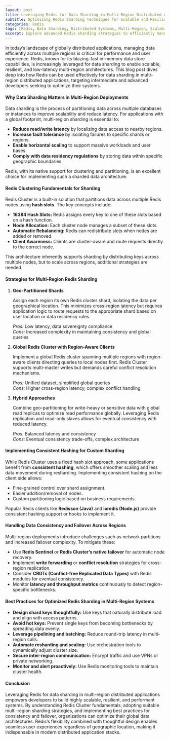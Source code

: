 ```yaml
---
layout: post
title: Leveraging Redis for Data Sharding in Multi-Region Distributed Applications
subtitle: Optimizing Redis Sharding Techniques for Scalable and Resilient Multi-Region Deployments
categories: Redis
tags: [Redis, Data Sharding, Distributed Systems, Multi-Region, Scalability, High Availability, Big Data]
excerpt: Explore advanced Redis sharding strategies to efficiently manage data distribution across multiple regions in large-scale distributed applications for improved performance and reliability.
---
```

In today’s landscape of globally distributed applications, managing data efficiently across multiple regions is critical for performance and user experience. Redis, known for its blazing-fast in-memory data store capabilities, is increasingly leveraged for data sharding to enable scalable, resilient, and low-latency multi-region architectures. This blog post dives deep into how Redis can be used effectively for data sharding in multi-region distributed applications, targeting intermediate and advanced developers seeking to optimize their systems.

#### Why Data Sharding Matters in Multi-Region Deployments

Data sharding is the process of partitioning data across multiple databases or instances to improve scalability and reduce latency. For applications with a global footprint, multi-region sharding is essential to:

- **Reduce read/write latency** by localizing data access to nearby regions.
- **Increase fault tolerance** by isolating failures to specific shards or regions.
- **Enable horizontal scaling** to support massive workloads and user bases.
- **Comply with data residency regulations** by storing data within specific geographic boundaries.

Redis, with its native support for clustering and partitioning, is an excellent choice for implementing such a sharded data architecture.

#### Redis Clustering Fundamentals for Sharding

Redis Cluster is a built-in solution that partitions data across multiple Redis nodes using **hash slots**. The key concepts include:

- **16384 Hash Slots:** Redis assigns every key to one of these slots based on a hash function.
- **Node Allocation:** Each cluster node manages a subset of these slots.
- **Automatic Rebalancing:** Redis can redistribute slots when nodes are added or removed.
- **Client Awareness:** Clients are cluster-aware and route requests directly to the correct node.

This architecture inherently supports sharding by distributing keys across multiple nodes, but to scale across regions, additional strategies are needed.

#### Strategies for Multi-Region Redis Sharding

1. **Geo-Partitioned Shards**

   Assign each region its own Redis cluster shard, isolating the data per geographical location. This minimizes cross-region latency but requires application logic to route requests to the appropriate shard based on user location or data residency rules.

   *Pros:* Low latency, data sovereignty compliance  
   *Cons:* Increased complexity in maintaining consistency and global queries

2. **Global Redis Cluster with Region-Aware Clients**

   Implement a global Redis cluster spanning multiple regions with region-aware clients directing queries to local nodes first. Redis Cluster supports multi-master writes but demands careful conflict resolution mechanisms.

   *Pros:* Unified dataset, simplified global queries  
   *Cons:* Higher cross-region latency, complex conflict handling

3. **Hybrid Approaches**

   Combine geo-partitioning for write-heavy or sensitive data with global read replicas to optimize read performance globally. Leveraging Redis replication and read-only slaves allows for eventual consistency with reduced latency.

   *Pros:* Balanced latency and consistency  
   *Cons:* Eventual consistency trade-offs, complex architecture

#### Implementing Consistent Hashing for Custom Sharding

While Redis Cluster uses a fixed hash slot approach, some applications benefit from **consistent hashing**, which offers smoother scaling and less data movement during resharding. Implementing consistent hashing on the client side allows:

- Fine-grained control over shard assignment.
- Easier addition/removal of nodes.
- Custom partitioning logic based on business requirements.

Popular Redis clients like **Redisson (Java)** and **ioredis (Node.js)** provide consistent hashing support or hooks to implement it.

#### Handling Data Consistency and Failover Across Regions

Multi-region deployments introduce challenges such as network partitions and increased failover complexity. To mitigate these:

- Use **Redis Sentinel** or **Redis Cluster’s native failover** for automatic node recovery.
- Implement **write forwarding** or **conflict resolution** strategies for cross-region replication.
- Consider **CRDTs (Conflict-free Replicated Data Types)** with Redis modules for eventual consistency.
- Monitor **latency and throughput metrics** continuously to detect region-specific bottlenecks.

#### Best Practices for Optimized Redis Sharding in Multi-Region Systems

- **Design shard keys thoughtfully:** Use keys that naturally distribute load and align with access patterns.
- **Avoid hot keys:** Prevent single keys from becoming bottlenecks by spreading data evenly.
- **Leverage pipelining and batching:** Reduce round-trip latency in multi-region calls.
- **Automate resharding and scaling:** Use orchestration tools to dynamically adjust cluster size.
- **Secure inter-region communication:** Encrypt traffic and use VPNs or private networking.
- **Monitor and alert proactively:** Use Redis monitoring tools to maintain cluster health.

#### Conclusion

Leveraging Redis for data sharding in multi-region distributed applications empowers developers to build highly scalable, resilient, and performant systems. By understanding Redis Cluster fundamentals, adopting suitable multi-region sharding strategies, and implementing best practices for consistency and failover, organizations can optimize their global data architectures. Redis’s flexibility combined with thoughtful design enables seamless user experiences regardless of geographic location, making it indispensable in modern distributed application stacks.
